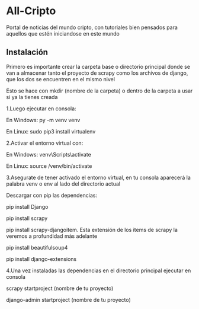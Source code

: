 # All-Cripto
Portal de noticias del mundo cripto, con tutoriales bien pensados para aquellos que estén iniciandose en este mundo
## Instalación
Primero es importante crear la carpeta base o directorio principal donde se van a almacenar tanto el proyecto de scrapy como los archivos de django, que los dos se encuentren en el mismo nivel

Esto se hace con mkdir (nombre de la carpeta) o  dentro de la carpeta a usar si ya la tienes creada

1.Luego ejecutar en consola:

 En Windows: py -m venv venv

 En Linux: sudo pip3 install virtualenv

2.Activar el entorno virtual con:

En Windows: venv\Scripts\activate

En Linux: source /venv/bin/activate

3.Asegurate de tener activado el entorno virtual, en tu consola aparecerá la palabra venv o env al lado del directorio actual

Descargar con pip las dependencias:

pip install Django

pip install scrapy

pip install scrapy-djangoitem. Esta extensión de los items de scrapy la veremos a profundidad más adelante

pip install beautifulsoup4

pip install django-extensions

4.Una vez instaladas las dependencias en el directorio principal ejecutar en consola

scrapy startproject (nombre de tu proyecto)

django-admin startproject (nombre de tu proyecto)

